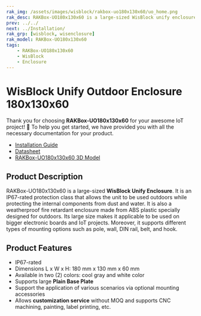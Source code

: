 ```yaml
---
rak_img: /assets/images/wisblock/rakbox-uo180x130x60/uo_home.png
rak_desc: RAKBox-UO180x130x60 is a large-sized WisBlock unify enclosure. It is an IP67-rated protection class that allows the unit to be used outdoors while protecting the internal components from dust and water.
prev: ../../
next: ../Installation/
rak_grp: [wisblock, wisenclosure]
rak_model: RAKBox-UO180x130x60
tags:
    - RAKBox-UO180x130x60
    - WisBlock
    - Enclosure
---
```


# WisBlock Unify Outdoor Enclosure 180x130x60

Thank you for choosing **RAKBox-UO180x130x60** for your awesome IoT project! 🎉 To help you get started, we have provided you with all the necessary documentation for your product.


- [Installation Guide](../Installation/)
- [Datasheet](../Datasheet/)
- [RAKBox-UO180x130x60 3D Model](https://downloads.rakwireless.com/3D_File/WisBlock/Unify%20Enclosure/RAKBox-UO180x130x60/)


## Product Description

RAKBox-UO180x130x60 is a large-sized **WisBlock Unify Enclosure**. It is an IP67-rated protection class that allows the unit to be used outdoors while protecting the internal components from dust and water. It is also a weatherproof fire retardant enclosure made from ABS plastic specially designed for outdoors. Its large size makes it applicable to be used on bigger electronic boards and IoT projects. Moreover, it supports different types of mounting options such as pole, wall, DIN rail, belt, and hook.

## Product Features
- IP67-rated
- Dimensions L x W x H: 180&nbsp;mm x 130&nbsp;mm x 60&nbsp;mm
- Available in two (2) colors: cool gray and white color
- Supports large **Plain Base Plate**
- Support the application of various scenarios via optional mounting accessories
- Allows **customization service** without MOQ and supports CNC machining, painting, label printing, etc.
